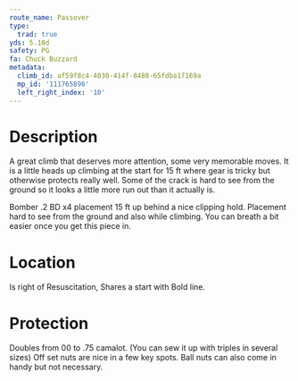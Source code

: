 ```yaml
---
route_name: Passover
type:
  trad: true
yds: 5.10d
safety: PG
fa: Chuck Buzzard
metadata:
  climb_id: af59f8c4-4030-414f-8488-65fdba17169a
  mp_id: '111765896'
  left_right_index: '10'
---
```

# Description
A great climb that deserves more attention, some very memorable moves.  It is a little heads up climbing at the start for 15 ft where gear is tricky but otherwise protects really well.  Some of the crack is hard to see from the ground so it looks a little more run out than it actually is.

Bomber .2 BD x4 placement 15 ft up behind a nice clipping hold.  Placement hard to see from the ground and also while climbing.  You can breath a bit easier once you get this piece in.

# Location
Is right of Resuscitation, Shares a start with Bold line.

# Protection
Doubles from 00 to .75 camalot.  (You can sew it up with triples in several sizes)  Off set nuts are nice in a few key spots.  Ball nuts can also come in handy but not necessary.
